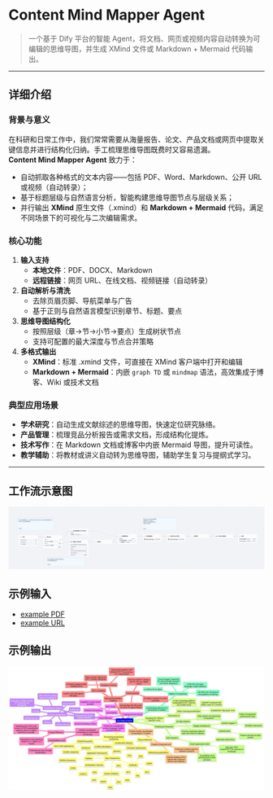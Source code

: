 # Content Mind Mapper Agent

> 一个基于 Dify 平台的智能 Agent，将文档、网页或视频内容自动转换为可编辑的思维导图，并生成 XMind 文件或 Markdown + Mermaid 代码输出。

---

## 详细介绍

### 背景与意义  
在科研和日常工作中，我们常常需要从海量报告、论文、产品文档或网页中提取关键信息并进行结构化归纳。手工梳理思维导图既费时又容易遗漏。  
**Content Mind Mapper Agent** 致力于：  
- 自动抓取各种格式的文本内容——包括 PDF、Word、Markdown、公开 URL 或视频（自动转录）；  
- 基于标题层级与自然语言分析，智能构建思维导图节点与层级关系；  
- 并行输出 **XMind** 原生文件（.xmind）和 **Markdown + Mermaid** 代码，满足不同场景下的可视化与二次编辑需求。

### 核心功能  
1. **输入支持**  
   - **本地文件**：PDF、DOCX、Markdown  
   - **远程链接**：网页 URL、在线文档、视频链接（自动转录）  
2. **自动解析与清洗**  
   - 去除页眉页脚、导航菜单与广告  
   - 基于正则与自然语言模型识别章节、标题、要点  
3. **思维导图结构化**  
   - 按照层级（章→节→小节→要点）生成树状节点  
   - 支持可配置的最大深度与节点合并策略  
4. **多格式输出**  
   - **XMind**：标准 .xmind 文件，可直接在 XMind 客户端中打开和编辑  
   - **Markdown + Mermaid**：内嵌 `graph TD` 或 `mindmap` 语法，高效集成于博客、Wiki 或技术文档  

### 典型应用场景  
- **学术研究**：自动生成文献综述的思维导图，快速定位研究脉络。  
- **产品管理**：梳理竞品分析报告或需求文档，形成结构化提炼。  
- **技术写作**：在 Markdown 文档或博客中内嵌 Mermaid 导图，提升可读性。  
- **教学辅助**：将教材或讲义自动转为思维导图，辅助学生复习与提纲式学习。  

---

## 工作流示意图

![思维导图流程](./workflow.png)

## 示例输入

- [example PDF](example_NVIDIA.pdf) 
- [example URL](https://www.nvidia.com/en-us/) 

## 示例输出

![思维导图输出](example_output.png)
